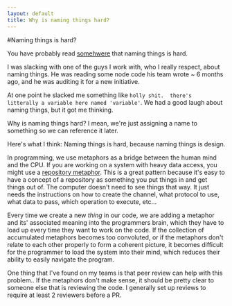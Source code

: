 ```yaml
---
layout: default
title: Why is naming things hard?
---
```


#Naming things is hard?

You have probably read [somehwere](https://martinfowler.com/bliki/TwoHardThings.html) that naming things is hard.

I was slacking with one of the guys I work with, who I really respect, about naming things.  He was reading some node code his team wrote ~ 6 months ago, and he was auditing it for a new initiative.

At one point he slacked me something like `holly shit.  there's litterally a variable here named 'variable'`.  We had a good laugh about naming things, but it got me thinking.

Why is naming things hard?  I mean, we're just assigning a name to something so we can reference it later.

Here's what I think:  Naming things is hard, because naming things is design.

In programming, we use metaphors as a bridge between the human mind and the CPU.  If you are working on a system with heavy data access, you might use a [repository metaphor](https://dev.to/kylegalbraith/getting-familiar-with-the-awesome-repository-pattern--1ao3#targetText=Implementing%20Repository%20Pattern,the%20top%20of%20data%20access.&targetText=With%20the%20repository%20pattern%20we,logic%20can%20leverage%20those%20abstractions.).  This is a great pattern because it's easy to have a concept of a repository as something you put things in and get things out of.  The computer doesn't need to see things that way.  It just needs the instructions on how to create the channel, what protocol to use, what data to pass, which operation to execute, etc...

Every time we create a new *thing* in our code, we are adding a metaphor and its' associated meaning into the programmers brain, which they have to load up every time they want to work on the code.  If the collection of accumulated metaphors becomes too convoluted, or if the metaphors don't relate to each other properly to form a coherent picture, it becomes difficult for the programmer to load the system into their mind, which reduces their ability to easily navigate the program.

One thing that I've found on my teams is that peer review can help with this problem.. If the metaphors don't make sense, it should be pretty clear to someone else that is reviewing the code.  I generally set up reviews to require at least 2 reviewers before a PR.

